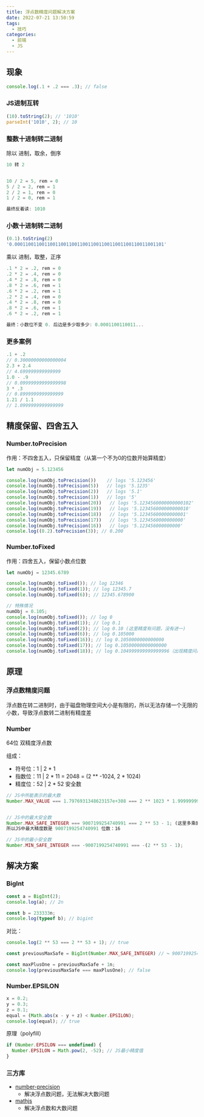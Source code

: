 ```yaml
---
title: 浮点数精度问题解决方案
date: 2022-07-21 13:50:59
tags:
  - 技巧
categories:
  - 前端
  - JS
---
```


## 现象

```javascript
console.log(.1 + .2 === .3); // false
```

### JS进制互转

```javascript
(10).toString(2); // '1010'
parseInt('1010', 2); // 10
```

### 整数十进制转二进制

除以 进制，取余，倒序

```javascript
10 转 2


10 / 2 = 5, rem = 0
5 / 2 = 2, rem = 1
2 / 2 = 1, rem = 0
1 / 2 = 0, rem = 1

最终反着读: 1010
```

### 小数十进制转二进制

```javascript
(0.1).toString(2)
'0.0001100110011001100110011001100110011001100110011001101'
```

乘以 进制，取整，正序

```javascript
.1 * 2 = .2, rem = 0
.2 * 2 = .4, rem = 0
.4 * 2 = .8, rem = 0
.8 * 2 = .6, rem = 1
.6 * 2 = .2, rem = 1
.2 * 2 = .4, rem = 0
.4 * 2 = .8, rem = 0
.8 * 2 = .6, rem = 1
.6 * 2 = .2, rem = 1

最终：小数位不变 0. 后边是多少取多少: 0.0001100110011...
```

### 更多案例

```javascript
.1 + .2
// 0.30000000000000004
2.3 + 2.4
// 4.699999999999999
1.0 - .9
// 0.09999999999999998
3 * .3
// 0.8999999999999999
1.21 / 1.1
// 1.0999999999999999
```

## 精度保留、四舍五入

### Number.toPrecision

作用：不四舍五入，只保留精度（从第一个不为0的位数开始算精度）

```javascript
let numObj = 5.123456

console.log(numObj.toPrecision())    // logs '5.123456'
console.log(numObj.toPrecision(5))   // logs '5.1235'
console.log(numObj.toPrecision(2))   // logs '5.1'
console.log(numObj.toPrecision(1))   // logs '5'
console.log(numObj.toPrecision(20))   // logs '5.1234560000000000102'
console.log(numObj.toPrecision(19))   // logs '5.123456000000000010'
console.log(numObj.toPrecision(18))   // logs '5.12345600000000001'
console.log(numObj.toPrecision(17))   // logs '5.1234560000000000'
console.log(numObj.toPrecision(16))   // logs '5.123456000000000'
console.log((0.2).toPrecision(3)); // 0.200
```

### Number.toFixed

作用：四舍五入，保留小数点位数

```javascript
let numObj = 12345.6789

console.log(numObj.toFixed()); // log 12346
console.log(numObj.toFixed(1)); // log 12345.7
console.log(numObj.toFixed(6)); // 12345.678900

// 特殊情况
numObj = 0.105;
console.log(numObj.toFixed()); // log 0
console.log(numObj.toFixed(1)); // log 0.1
console.log(numObj.toFixed(2)); // log 0.10 (这里精度有问题，没有进一)
console.log(numObj.toFixed(6)); // log 0.105000
console.log(numObj.toFixed(16)); // log 0.1050000000000000
console.log(numObj.toFixed(17)); // log 0.10500000000000000
console.log(numObj.toFixed(18)); // log 0.104999999999999996（出现精度问题了）
```

## 原理

### 浮点数精度问题

浮点数在转二进制时，由于磁盘物理空间大小是有限的，所以无法存储一个无限的小数，导致浮点数转二进制有精度差

### Number

64位 双精度浮点数

组成：

- 符号位：1			| 		2 * 1
- 指数位：11			| 		2 * 11 = 2048 = (2 ** -1024, 2 * 1024)
- 精度位：52			| 		2 * 52		安全数

```javascript
// JS中所能表示的最大数
Number.MAX_VALUE === 1.7976931348623157e+308 === 2 ** 1023 * 1.999999999999999;


// JS中的最大安全数
Number.MAX_SAFE_INTEGER === 9007199254740991 === 2 ** 53 - 1; (这里多乘的2是符号位)
所以JS中最大精度数是 9007199254740991 位数：16

// JS中的最小安全数
Number.MIN_SAFE_INTEGER === -9007199254740991 === -(2 ** 53 - 1);
```

## 解决方案

### BigInt

```javascript
const a = BigInt(2);
console.log(a); // 2n

const b = 233333n;
console.log(typeof b); // bigint
```

对比：

```javascript
console.log(2 ** 53 === 2 ** 53 + 1); // true

const previousMaxSafe = BigInt(Number.MAX_SAFE_INTEGER) // ↪ 9007199254740991n

const maxPlusOne = previousMaxSafe + 1n;
console.log(previousMaxSafe === maxPlusOne); // false
```

### Number.EPSILON

```javascript
x = 0.2;
y = 0.3;
z = 0.1;
equal = (Math.abs(x - y + z) < Number.EPSILON);
console.log(equal); // true
```

原理（polyfill）

```javascript
if (Number.EPSILON === undefined) {
  Number.EPSILON = Math.pow(2, -52); // JS最小精度值
}
```

### 三方库

- [number-precision](https://www.npmjs.com/package/number-precision)
  - 解决浮点数问题，无法解决大数问题
- [mathjs](https://www.npmjs.com/package/mathjs)
  - 解决浮点数和大数问题